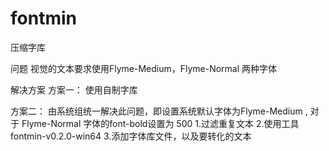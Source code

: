 # fontmin
压缩字库

问题
视觉的文本要求使用Flyme-Medium，Flyme-Normal 两种字体

解决方案
方案一：
使用自制字库

方案二：
由系统组统一解决此问题，即设置系统默认字体为Flyme-Medium , 对于 Flyme-Normal 字体的font-bold设置为 500
1.过滤重复文本
2.使用工具 fontmin-v0.2.0-win64
3.添加字体库文件，以及要转化的文本
